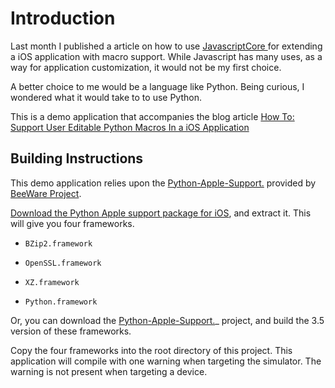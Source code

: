 # Introduction

Last month I published a article on how to use [ JavascriptCore ](http://www.spazstik-software.com/blog/article/how-to-example-extend-a-ios-using-javascriptcore-as-a-macro-engine) for extending a iOS application with macro support.  While Javascript has many uses, as a way for application customization, it would not be my first choice.

A better choice to me would be a language like Python.  Being curious, I wondered what it would take to to use Python.

This is a demo application that accompanies the blog article [ How To: Support User Editable Python Macros In a iOS Application ](http://www.spazstik-software.com/blog/article/how-to-support-user-editable-python-macros-in-a-ios-application)


## Building Instructions
This demo application relies upon the [Python-Apple-Support.](https://github.com/pybee/Python-Apple-support) provided by [BeeWare Project](http://pybee.org).

[Download the Python Apple support package for iOS](https://github.com/pybee/Python-Apple-support/releases/download/3.5-b1/Python-3.5-iOS-support.b1.tar.gz), and extract it. This will give you four frameworks.

* ``BZip2.framework``

* ``OpenSSL.framework``

* ``XZ.framework``

* ``Python.framework``

Or, you can download the [Python-Apple-Support.](https://github.com/pybee/Python-Apple-support)_ project, and
build the 3.5 version of these frameworks.

Copy the four frameworks into the root directory of this project.  This application will compile with one warning when targeting the simulator.  The warning is not present when targeting a device.
